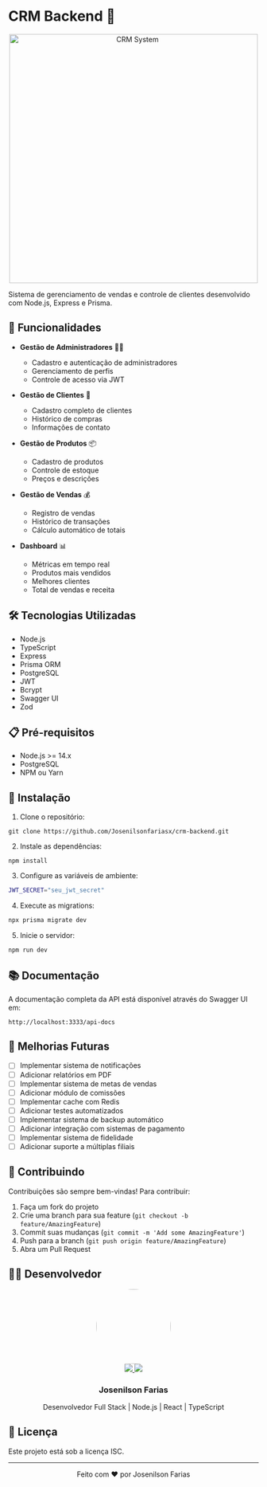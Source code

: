 # CRM Backend 🏢

<p align="center">
  <img src="https://media.giphy.com/media/v1.Y2lkPTc5MGI3NjExcDd6Y2k4ZWF1OWF4ZHgycnJ1NmRpbXB0Y3Jha2txbzFwYmx1eCZlcD12MV9pbnRlcm5hbF9naWZfYnlfaWQmY3Q9Zw/3oKIPEqDGUULpEU0aQ/giphy.gif" alt="CRM System" width="500">
</p>

Sistema de gerenciamento de vendas e controle de clientes desenvolvido com Node.js, Express e Prisma.

## 🚀 Funcionalidades

- **Gestão de Administradores** 👨‍💼

  - Cadastro e autenticação de administradores
  - Gerenciamento de perfis
  - Controle de acesso via JWT

- **Gestão de Clientes** 👥

  - Cadastro completo de clientes
  - Histórico de compras
  - Informações de contato

- **Gestão de Produtos** 📦

  - Cadastro de produtos
  - Controle de estoque
  - Preços e descrições

- **Gestão de Vendas** 💰

  - Registro de vendas
  - Histórico de transações
  - Cálculo automático de totais

- **Dashboard** 📊
  - Métricas em tempo real
  - Produtos mais vendidos
  - Melhores clientes
  - Total de vendas e receita

## 🛠️ Tecnologias Utilizadas

- Node.js
- TypeScript
- Express
- Prisma ORM
- PostgreSQL
- JWT
- Bcrypt
- Swagger UI
- Zod

## 📋 Pré-requisitos

- Node.js >= 14.x
- PostgreSQL
- NPM ou Yarn

## 🔧 Instalação

1. Clone o repositório:

```
git clone https://github.com/Josenilsonfariasx/crm-backend.git
```

2. Instale as dependências:

```
npm install
```

3. Configure as variáveis de ambiente:

```bash
JWT_SECRET="seu_jwt_secret"
```

4. Execute as migrations:

```bash
npx prisma migrate dev
```

5. Inicie o servidor:

```bash
npm run dev
```

## 📚 Documentação

A documentação completa da API está disponível através do Swagger UI em:

```
http://localhost:3333/api-docs
```

## 🔄 Melhorias Futuras

- [ ] Implementar sistema de notificações
- [ ] Adicionar relatórios em PDF
- [ ] Implementar sistema de metas de vendas
- [ ] Adicionar módulo de comissões
- [ ] Implementar cache com Redis
- [ ] Adicionar testes automatizados
- [ ] Implementar sistema de backup automático
- [ ] Adicionar integração com sistemas de pagamento
- [ ] Implementar sistema de fidelidade
- [ ] Adicionar suporte a múltiplas filiais

## 🤝 Contribuindo

Contribuições são sempre bem-vindas! Para contribuir:

1. Faça um fork do projeto
2. Crie uma branch para sua feature (`git checkout -b feature/AmazingFeature`)
3. Commit suas mudanças (`git commit -m 'Add some AmazingFeature'`)
4. Push para a branch (`git push origin feature/AmazingFeature`)
5. Abra um Pull Request

## 👨‍💻 Desenvolvedor

<div align="center">
  <img src="https://avatars.githubusercontent.com/u/122110138?v=4" width="150px" style="border-radius:50%"/>
  <br />
  <a href="https://github.com/Josenilsonfariasx">
    <img src="https://img.shields.io/badge/GitHub-100000?style=for-the-badge&logo=github&logoColor=white"/>
  </a>
  <a href="https://www.linkedin.com/in/josenilson-farias-b602b8248/">
    <img src="https://img.shields.io/badge/LinkedIn-0077B5?style=for-the-badge&logo=linkedin&logoColor=white"/>
  </a>
  <h3>Josenilson Farias</h3>
  <p>Desenvolvedor Full Stack | Node.js | React | TypeScript</p>
</div>

## 📝 Licença

Este projeto está sob a licença ISC.

---

<p align="center">
  Feito com ❤️ por Josenilson Farias
</p>

